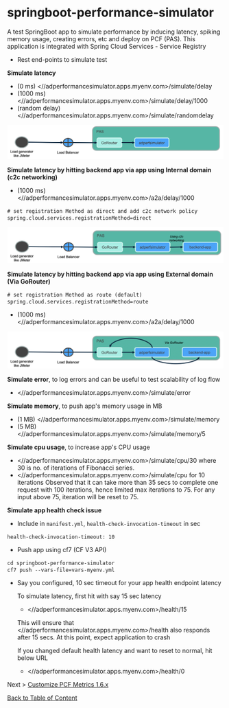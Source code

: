 # springboot-performance-simulator
A test SpringBoot app to simulate performance by inducing latency, spiking memory usage, creating errors, etc and deploy on PCF (PAS).
This application is integrated with Spring Cloud Services - Service Registry

* Rest end-points to simulate test

__Simulate latency__

* (0 ms) <//adperformancesimulator.apps.myenv.com>/simulate/delay
* (1000 ms) <//adperformancesimulator.apps.myenv.com>/simulate/delay/1000
* (random delay) <//adperformancesimulator.apps.myenv.com>/simulate/randomdelay

![Flow: Direct App](images/flow-direct-app.png)


__Simulate latency by hitting backend app via app using Internal domain (c2c networking)__

* (1000 ms) <//adperformancesimulator.apps.myenv.com>/a2a/delay/1000

``` 
# set registration Method as direct and add c2c network policy
spring.cloud.services.registrationMethod=direct

```

![Flow: App to App](images/flow-app-backendapp.png)



__Simulate latency by hitting backend app via app using External domain (Via GoRouter)__

``` 
# set registration Method as route (default)
spring.cloud.services.registrationMethod=route

```

* (1000 ms) <//adperformancesimulator.apps.myenv.com>/a2a/delay/1000

![Flow: App to App](images/flow-app-backendapp-viagorouter.png)


__Simulate error__, to log errors and can be useful to test scalability of log flow

* <//adperformancesimulator.apps.myenv.com>/simulate/error


__Simulate memory__, to push app's memory usage in MB

* (1 MB) <//adperformancesimulator.apps.myenv.com>/simulate/memory
* (5 MB) <//adperformancesimulator.apps.myenv.com>/simulate/memory/5


__Simulate cpu usage__, to increase app's CPU usage

* <//adperformancesimulator.apps.myenv.com>/simulate/cpu/30 where 30 is no. of iterations of Fibonacci series.
* <//adperformancesimulator.apps.myenv.com>/simulate/cpu for 10 iterations
Observed that it can take more than 35 secs to complete one request with 100 iterations, hence limited max iterations to 75. For any input above 75, iteration will be reset to 75.


__Simulate app health check issue__

 * Include in `manifest.yml`, `health-check-invocation-timeout` in sec

 ```
 health-check-invocation-timeout: 10
 ```

 * Push app using cf7 (CF V3 API)

 ```
 cd springboot-performance-simulator
 cf7 push --vars-file=vars-myenv.yml
 ```

 * Say you configured, 10 sec timeout for your app health endpoint latency

	 To simulate latency, first hit with say 15 sec latency

	 * <//adperformancesimulator.apps.myenv.com>/health/15

	 This will ensure that <//adperformancesimulator.apps.myenv.com>/health also responds after 15 secs. At this point, expect application to crash

	 If you changed default health latency and want to reset to normal, hit below URL

	 * <//adperformancesimulator.apps.myenv.com>/health/0

 Next > [Customize PCF Metrics 1.6.x](pas-metrics/customize-pcf-metrics-1-6.md)

 [Back to Table of Content](README.md)
